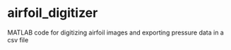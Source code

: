 # airfoil_digitizer
MATLAB code for digitizing airfoil images and exporting pressure data in a csv file
